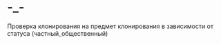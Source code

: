 # -_-
Проверка клонирования на предмет клонирования в зависимости от статуса (частный_общественный)
